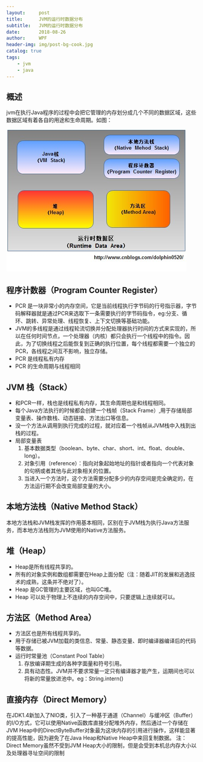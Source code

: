 ```yaml
---
layout:     post
title:      JVM的运行时数据分布
subtitle:   JVM的运行时数据分布
date:       2018-08-26
author:     WPF
header-img: img/post-bg-cook.jpg
catalog: true
tags:
    - jvm
    - java
---
```


## 概述
jvm在执行Java程序的过程中会把它管理的内存划分成几个不同的数据区域，这些数据区域有着各自的用途和生命周期。如图：

![](../img/jvm-01.jpg)

## 程序计数器（Program Counter Register）
- PCR 是一块非常小的内存空间，它是当前线程执行字节码的行号指示器，字节码解释器就是通过PCR来选取下一条需要执行的字节码指令，eg:分支、循环、跳转、异常处理、线程恢复、上下文切换等基础功能。
- JVM的多线程是通过线程轮流切换并分配处理器执行时间的方式来实现的，所以在任何时间节点，一个处理器（内核）都只会执行一个线程中的指令。因此，为了切换线程之后能恢复到正确的执行位置，每个线程都需要一个独立的PCR，各线程之间互不影响，独立存储。
- PCR 是线程私有内存
- PCR 的生命周期与线程相同

## JVM 栈（Stack）
- 和PCR一样，栈也是线程私有内存，其生命周期也是和线程相同。
- 每个Java方法执行的时候都会创建一个栈帧（Stack Frame）,用于存储局部变量表、操作数栈、动态链接、方法出口等信息。
- 没一个方法从调用到执行完成的过程，就对应着一个栈帧从JVM栈中入栈到出栈的过程。
- 局部变量表
    1. 基本数据类型（boolean、byte、char、short、int、float、double、long）。
    2. 对象引用（reference）：指向对象起始地址的指针或者指向一个代表对象的句柄或者其他与此对象相关的位置。
    3. 当进入一个方法时，这个方法需要分配多少的内存空间是完全确定的，在方法运行期不会改变局部变量的大小。
    
## 本地方法栈（Native Method Stack）
本地方法栈和JVM栈发挥的作用基本相同，区别在于JVM栈为执行Java方法服务，而本地方法栈则为JVM使用的Native方法服务。

## 堆（Heap）
- Heap是所有线程共享的。
- 所有的对象实例和数组都需要在Heap上面分配（注：随着JIT的发展和逃逸技术的成熟，这条并不绝对了）。
- Heap 是GC管理的主要区域，也叫GC堆。
- Heap 可以处于物理上不连续的内存空间中，只要逻辑上连续就可以。

## 方法区（Method Area）
- 方法区也是所有线程共享的。
- 用于存储已被JVM加载的类信息、常量、静态变量、即时编译器编译后的代码等数据。
- 运行时常量池（Constant Pool Table）
    1. 存放编译期生成的各种字面量和符号引用。
    2. 具有动态性。JVM并不要求常量一定只有编译器才能产生，运期间也可以将新的常量放进池中。eg：String.intern()

## 直接内存（Direct Memory）
在JDK1.4新加入了NIO类，引入了一种基于通道（Channel）与缓冲区（Buffer）的I/O方式，它可以使用Native函数库直接分配堆外内存，然后通过一个存储在JVM Heap中的DirectByteBuffer对象最为这块内存的引用进行操作，这样能显著的提高性能，因为避免了在Java Heap和Native Heap中来回复制数据。
注：Direct Memory虽然不受到JVM Heap大小的限制，但是会受到本机总内存大小以及处理器寻址空间的限制

